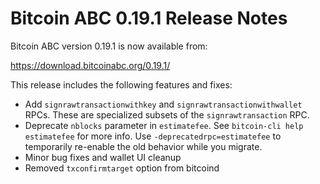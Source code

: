 # Bitcoin ABC 0.19.1 Release Notes

Bitcoin ABC version 0.19.1 is now available from:

  <https://download.bitcoinabc.org/0.19.1/>

This release includes the following features and fixes:
 - Add `signrawtransactionwithkey` and `signrawtransactionwithwallet` RPCs.
   These are specialized subsets of the `signrawtransaction` RPC.
 - Deprecate `nblocks` parameter in `estimatefee`.  See `bitcoin-cli help estimatefee` for more info. Use `-deprecatedrpc=estimatefee` to temporarily re-enable the old behavior while you migrate.
 - Minor bug fixes and wallet UI cleanup
 - Removed `txconfirmtarget` option from bitcoind
